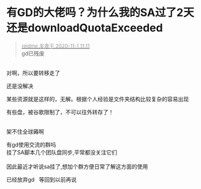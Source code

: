 # 有GD的大佬吗？为什么我的SA过了2天还是downloadQuotaExceeded


<div class="quote"><blockquote><font size="2"><a href="https://www.hostloc.com/forum.php?mod=redirect&amp;goto=findpost&amp;pid=9384149&amp;ptid=760866" target="_blank"><font color="#999999">reidme 发表于 2020-11-1 11:11</font></a></font><br />
gd已残废</blockquote></div><br />
对啊，所以要转移走了

还是没解决

某些资源就是这样的，无解。根据个人经验是文件夹结构比较复杂的容易出现<img id="aimg_M3LLt" onclick="zoom(this, this.src, 0, 0, 0)" class="zoom" src="https://cdn.jsdelivr.net/gh/hishis/forum-master/public/images/patch.gif" onmouseover="img_onmouseoverfunc(this)" onload="thumbImg(this)" border="0" alt="" />

有些盘，被谷歌限制了，不可以往外转存了！<br />
<br />
<img src="static/image/smiley/default/lol.gif" smilieid="12" border="0" alt="" /><img src="static/image/smiley/default/lol.gif" smilieid="12" border="0" alt="" /><img src="static/image/smiley/default/lol.gif" smilieid="12" border="0" alt="" />

架不住全球薅啊

有gd使用交流的群吗<br />
挂了SA脚本几个团队盘同步,平常都没关注它们<br />
<br />
因此最近才听说sa挂了,想加个群方便日常了解这方面的使用

已经放弃gd&nbsp; &nbsp;等回到以前再说
